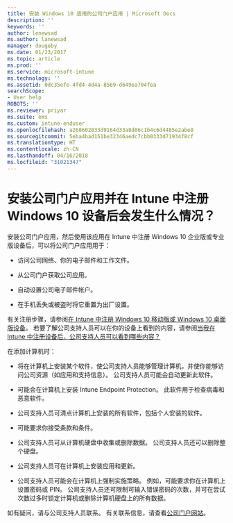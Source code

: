 ```yaml
---
title: 安装 Windows 10 适用的公司门户应用 | Microsoft Docs
description: ''
keywords: ''
author: lenewsad
ms.author: lanewsad
manager: dougeby
ms.date: 01/23/2017
ms.topic: article
ms.prod: ''
ms.service: microsoft-intune
ms.technology: ''
ms.assetid: 0dc35efe-4fd4-4d4a-8569-d649ea704fea
searchScope:
- User help
ROBOTS: ''
ms.reviewer: priyar
ms.suite: ems
ms.custom: intune-enduser
ms.openlocfilehash: a268602833d9164d33a8d86c1b4c6d4485e2abe8
ms.sourcegitcommit: 5eba4bad151be32346aedc7cbb0333d71934f8cf
ms.translationtype: HT
ms.contentlocale: zh-CN
ms.lasthandoff: 04/16/2018
ms.locfileid: "31021347"
---
```

# <a name="what-happens-if-you-install-the-company-portal-app-and-enroll-your-windows-10-device-in-intune"></a>安装公司门户应用并在 Intune 中注册 Windows 10 设备后会发生什么情况？

安装公司门户应用，然后使用该应用在 Intune 中注册 Windows 10 企业版或专业版设备后，可以将公司门户应用用于：

-   访问公司网络、你的电子邮件和工作文件。

-   从公司门户获取公司应用。

-   自动设置公司电子邮件帐户。

-   在手机丢失或被盗时将它重置为出厂设置。

有关注册步骤，请参阅[在 Intune 中注册 Windows 10 移动版或 Windows 10 桌面版设备](enroll-your-w10-phone-or-w10-pc-windows.md)。 若要了解公司支持人员可以在你的设备上看到的内容，请参阅[当我在 Intune 中注册设备后，公司支持人员可以看到哪些内容？](what-info-can-your-company-see-when-you-enroll-your-device-in-intune.md)

在添加计算机时：

-   将在计算机上安装某个软件，使公司支持人员能够管理计算机，并使你能够访问公司资源（如应用和支持信息）。 公司支持人员可能会自动更新此软件。

-   可能会在计算机上安装 Intune Endpoint Protection。 此软件用于检查病毒和恶意软件。

-   公司支持人员可清点计算机上安装的所有软件，包括个人安装的软件。

-   可能要求你接受条款和条件。

-   公司支持人员可从计算机硬盘中收集或删除数据。 公司支持人员还可以删除整个硬盘。

-   公司支持人员可在计算机上安装应用和更新。

-   公司支持人员可能会在计算机上强制实施策略。 例如，可能要求你在计算机上设置密码或 PIN。 公司支持人员还可限制可输入错误密码的次数，并可在尝试次数过多时锁定计算机或删除计算机硬盘上的所有数据。

如有疑问，请与公司支持人员联系。 有关联系信息，请查看[公司门户网站](https://portal.manage.microsoft.com#HelpDeskDialog)。
